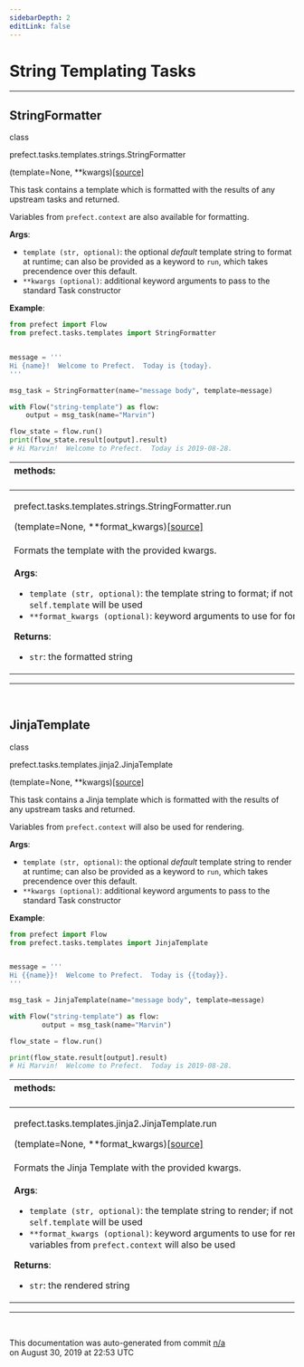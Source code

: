```yaml
---
sidebarDepth: 2
editLink: false
---
```

# String Templating Tasks
---
 ## StringFormatter
 <div class='class-sig' id='prefect-tasks-templates-strings-stringformatter'><p class="prefect-sig">class </p><p class="prefect-class">prefect.tasks.templates.strings.StringFormatter</p>(template=None, **kwargs)<span class="source"><a href="https://github.com/PrefectHQ/prefect/blob/master/src/prefect/tasks/templates/strings.py#L7">[source]</a></span></div>

This task contains a template which is formatted with the results of any upstream tasks and returned.

Variables from `prefect.context` are also available for formatting.

**Args**:     <ul class="args"><li class="args">`template (str, optional)`: the optional _default_ template string to format at runtime;         can also be provided as a keyword to `run`, which takes precendence over this default.     </li><li class="args">`**kwargs (optional)`: additional keyword arguments to pass to the         standard Task constructor</li></ul>**Example**:


```python
from prefect import Flow
from prefect.tasks.templates import StringFormatter


message = '''
Hi {name}!  Welcome to Prefect.  Today is {today}.
'''

msg_task = StringFormatter(name="message body", template=message)

with Flow("string-template") as flow:
    output = msg_task(name="Marvin")

flow_state = flow.run()
print(flow_state.result[output].result)
# Hi Marvin!  Welcome to Prefect.  Today is 2019-08-28.

```

|methods: &nbsp;&nbsp;&nbsp;&nbsp;&nbsp;&nbsp;&nbsp;&nbsp;&nbsp;&nbsp;&nbsp;&nbsp;&nbsp;&nbsp;&nbsp;&nbsp;&nbsp;&nbsp;&nbsp;&nbsp;&nbsp;&nbsp;&nbsp;&nbsp;&nbsp;&nbsp;&nbsp;&nbsp;&nbsp;&nbsp;&nbsp;&nbsp;&nbsp;&nbsp;&nbsp;&nbsp;&nbsp;&nbsp;&nbsp;&nbsp;&nbsp;&nbsp;&nbsp;&nbsp;&nbsp;&nbsp;&nbsp;&nbsp;&nbsp;&nbsp;&nbsp;&nbsp;&nbsp;&nbsp;&nbsp;&nbsp;&nbsp;&nbsp;&nbsp;&nbsp;&nbsp;&nbsp;&nbsp;&nbsp;&nbsp;&nbsp;&nbsp;&nbsp;&nbsp;&nbsp;&nbsp;&nbsp;&nbsp;&nbsp;&nbsp;&nbsp;&nbsp;&nbsp;&nbsp;&nbsp;&nbsp;&nbsp;&nbsp;&nbsp;&nbsp;&nbsp;&nbsp;&nbsp;&nbsp;&nbsp;&nbsp;&nbsp;&nbsp;&nbsp;&nbsp;&nbsp;&nbsp;&nbsp;&nbsp;&nbsp;&nbsp;&nbsp;&nbsp;&nbsp;&nbsp;&nbsp;&nbsp;&nbsp;&nbsp;&nbsp;&nbsp;&nbsp;&nbsp;&nbsp;&nbsp;&nbsp;&nbsp;&nbsp;&nbsp;&nbsp;&nbsp;&nbsp;&nbsp;&nbsp;&nbsp;&nbsp;&nbsp;&nbsp;&nbsp;&nbsp;&nbsp;&nbsp;&nbsp;&nbsp;&nbsp;&nbsp;&nbsp;&nbsp;&nbsp;&nbsp;&nbsp;&nbsp;&nbsp;&nbsp;&nbsp;&nbsp;&nbsp;&nbsp;&nbsp;&nbsp;|
|:----|
 | <div class='method-sig' id='prefect-tasks-templates-strings-stringformatter-run'><p class="prefect-class">prefect.tasks.templates.strings.StringFormatter.run</p>(template=None, **format_kwargs)<span class="source"><a href="https://github.com/PrefectHQ/prefect/blob/master/src/prefect/tasks/templates/strings.py#L46">[source]</a></span></div>
<p class="methods">Formats the template with the provided kwargs.<br><br>**Args**:     <ul class="args"><li class="args">`template (str, optional)`: the template string to format; if not         provided, `self.template` will be used     </li><li class="args">`**format_kwargs (optional)`: keyword arguments to use for formatting</li></ul>**Returns**:     <ul class="args"><li class="args">`str`: the formatted string</li></ul></p>|

---
<br>

 ## JinjaTemplate
 <div class='class-sig' id='prefect-tasks-templates-jinja2-jinjatemplate'><p class="prefect-sig">class </p><p class="prefect-class">prefect.tasks.templates.jinja2.JinjaTemplate</p>(template=None, **kwargs)<span class="source"><a href="https://github.com/PrefectHQ/prefect/blob/master/src/prefect/tasks/templates/jinja2.py#L15">[source]</a></span></div>

This task contains a Jinja template which is formatted with the results of any upstream tasks and returned.

Variables from `prefect.context` will also be used for rendering.

**Args**:     <ul class="args"><li class="args">`template (str, optional)`: the optional _default_ template string to render at runtime;         can also be provided as a keyword to `run`, which takes precendence over this default.     </li><li class="args">`**kwargs (optional)`: additional keyword arguments to pass to the         standard Task constructor</li></ul>**Example**:


```python
from prefect import Flow
from prefect.tasks.templates import JinjaTemplate


message = '''
Hi {{name}}!  Welcome to Prefect.  Today is {{today}}.
'''

msg_task = JinjaTemplate(name="message body", template=message)

with Flow("string-template") as flow:
        output = msg_task(name="Marvin")

flow_state = flow.run()

print(flow_state.result[output].result)
# Hi Marvin!  Welcome to Prefect.  Today is 2019-08-28.

```

|methods: &nbsp;&nbsp;&nbsp;&nbsp;&nbsp;&nbsp;&nbsp;&nbsp;&nbsp;&nbsp;&nbsp;&nbsp;&nbsp;&nbsp;&nbsp;&nbsp;&nbsp;&nbsp;&nbsp;&nbsp;&nbsp;&nbsp;&nbsp;&nbsp;&nbsp;&nbsp;&nbsp;&nbsp;&nbsp;&nbsp;&nbsp;&nbsp;&nbsp;&nbsp;&nbsp;&nbsp;&nbsp;&nbsp;&nbsp;&nbsp;&nbsp;&nbsp;&nbsp;&nbsp;&nbsp;&nbsp;&nbsp;&nbsp;&nbsp;&nbsp;&nbsp;&nbsp;&nbsp;&nbsp;&nbsp;&nbsp;&nbsp;&nbsp;&nbsp;&nbsp;&nbsp;&nbsp;&nbsp;&nbsp;&nbsp;&nbsp;&nbsp;&nbsp;&nbsp;&nbsp;&nbsp;&nbsp;&nbsp;&nbsp;&nbsp;&nbsp;&nbsp;&nbsp;&nbsp;&nbsp;&nbsp;&nbsp;&nbsp;&nbsp;&nbsp;&nbsp;&nbsp;&nbsp;&nbsp;&nbsp;&nbsp;&nbsp;&nbsp;&nbsp;&nbsp;&nbsp;&nbsp;&nbsp;&nbsp;&nbsp;&nbsp;&nbsp;&nbsp;&nbsp;&nbsp;&nbsp;&nbsp;&nbsp;&nbsp;&nbsp;&nbsp;&nbsp;&nbsp;&nbsp;&nbsp;&nbsp;&nbsp;&nbsp;&nbsp;&nbsp;&nbsp;&nbsp;&nbsp;&nbsp;&nbsp;&nbsp;&nbsp;&nbsp;&nbsp;&nbsp;&nbsp;&nbsp;&nbsp;&nbsp;&nbsp;&nbsp;&nbsp;&nbsp;&nbsp;&nbsp;&nbsp;&nbsp;&nbsp;&nbsp;&nbsp;&nbsp;&nbsp;&nbsp;&nbsp;&nbsp;|
|:----|
 | <div class='method-sig' id='prefect-tasks-templates-jinja2-jinjatemplate-run'><p class="prefect-class">prefect.tasks.templates.jinja2.JinjaTemplate.run</p>(template=None, **format_kwargs)<span class="source"><a href="https://github.com/PrefectHQ/prefect/blob/master/src/prefect/tasks/templates/jinja2.py#L55">[source]</a></span></div>
<p class="methods">Formats the Jinja Template with the provided kwargs.<br><br>**Args**:     <ul class="args"><li class="args">`template (str, optional)`: the template string to render; if not         provided, `self.template` will be used     </li><li class="args">`**format_kwargs (optional)`: keyword arguments to use for         rendering; note that variables from `prefect.context` will also be used</li></ul>**Returns**:     <ul class="args"><li class="args">`str`: the rendered string</li></ul></p>|

---
<br>


<p class="auto-gen">This documentation was auto-generated from commit <a href='https://github.com/PrefectHQ/prefect/commit/n/a'>n/a</a> </br>on August 30, 2019 at 22:53 UTC</p>
